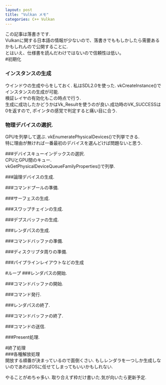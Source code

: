```yaml
---
layout: post
title: "Vulkan メモ"
categories: C++ Vulkan
---
```

この記事は落書きです.  
Vulkanに関する日本語の情報が少ないので、落書きでももしかしたら需要あるかもしれんので公開することに.  
とはいえ、仕様書を読んだわけではないので信頼性は低い。  
#初期化  
### インスタンスの生成  
ウインドウの生成やらをしておく. 私はSDL2.0を使った.
vkCreateInstance()でインスタンスの生成が可能.  
検証レイヤの有効化もこの時点で行う.  
生成に成功したかどうかはVk_Resultを使うのが良い.成功時のVK_SUCCESSは0を返すので, ポインタの感覚で判定すると痛い目に合う.   
  
### 物理デバイスの選択.  
GPUを列挙して選ぶ.
vkEnumeratePhysicalDevices()で列挙できる.  
特に理由が無ければ一番最初のデバイスを選んどけば問題ないと思う.  
  
###デバイスキューインデックスの選択.  
CPUとGPU間のキュー.  
vkGetPhysicalDeviceQueueFamilyProperties()で列挙.  
  
###論理デバイスの生成.

  
###コマンドプールの準備.  
  
###サーフェスの生成.  
  
###スワップチェインの生成.  
  
###デプスバッファの生成.  
  
###レンダパスの生成.  
  
###コマンドバッファの準備.  
  
###ディスクリプタ周りの準備.  
  
###パイプラインレイアウトなどの生成  
  
#ループ
###レンダパスの開始.  
  
###コマンドバッファの開始.  
  
###コマンド発行.  
  
###レンダパスの終了.
  
###コマンドバッファの終了.  
  
###コマンドの送信.  
  
###Present処理.  
  
#終了処理  
###各種解放処理  
開放する順番が決まっているので面倒くさい. もしレンダラを一つしか生成しないのであればOSに任せてしまってもいいかもしれない.
  
  
  
  
やることがめちゃ多い.
取り合えず枠だけ書いた.気が向いたら更新予定.